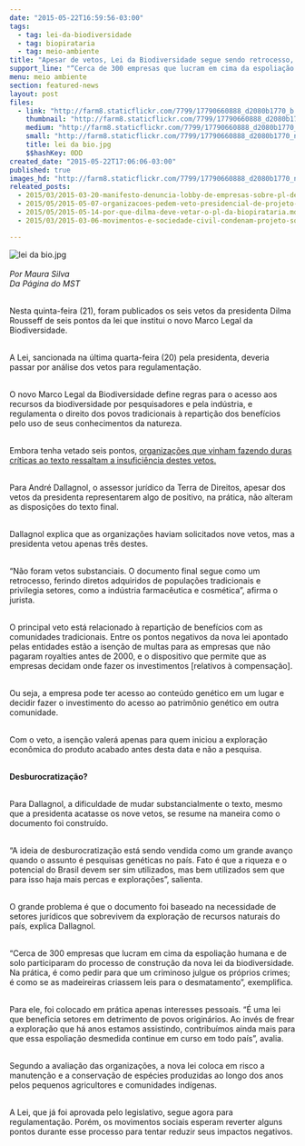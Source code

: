 ```yaml
---
date: "2015-05-22T16:59:56-03:00"
tags:
  - tag: lei-da-biodiversidade
  - tag: biopirataria
  - tag: meio-ambiente
title: "Apesar de vetos, Lei da Biodiversidade segue sendo retrocesso, afirma especialista"
support_line: "“Cerca de 300 empresas que lucram em cima da espoliação humana participaram do processo de construção da nova lei da biodiversidade\", explica André Dallagnol."
menu: meio ambiente
section: featured-news
layout: post
files:
  - link: "http://farm8.staticflickr.com/7799/17790660888_d2080b1770_b.jpg"
    thumbnail: "http://farm8.staticflickr.com/7799/17790660888_d2080b1770_t.jpg"
    medium: "http://farm8.staticflickr.com/7799/17790660888_d2080b1770_z.jpg"
    small: "http://farm8.staticflickr.com/7799/17790660888_d2080b1770_n.jpg"
    title: lei da bio.jpg
    $$hashKey: 0DD
created_date: "2015-05-22T17:06:06-03:00"
published: true
images_hd: "http://farm8.staticflickr.com/7799/17790660888_d2080b1770_n.jpg"
releated_posts:
  - 2015/03/2015-03-20-manifesto-denuncia-lobby-de-empresas-sobre-pl-de-recursos-geneticos.md
  - 2015/05/2015-05-07-organizacoes-pedem-veto-presidencial-de-projeto-de-lei-da-biopirataria.md
  - 2015/05/2015-05-14-por-que-dilma-deve-vetar-o-pl-da-biopirataria.md
  - 2015/03/2015-03-06-movimentos-e-sociedade-civil-condenam-projeto-sobre-recursos-geneticos.md

---
```

<p><img alt="lei da bio.jpg" src="http://farm8.staticflickr.com/7799/17790660888_d2080b1770_b.jpg" /><br />
<br />
<em>Por Maura Silva<br />
Da P&aacute;gina do MST</em></p>

<p><br />
Nesta quinta-feira (21), foram publicados os seis vetos da presidenta Dilma Rousseff de seis pontos da lei que institui o novo Marco Legal da Biodiversidade.</p>

<p><br />
A Lei, sancionada na &uacute;ltima quarta-feira (20) pela presidenta, deveria passar por an&aacute;lise dos vetos para regulamenta&ccedil;&atilde;o.</p>

<p><br />
O novo Marco Legal da Biodiversidade define regras para o acesso aos recursos da biodiversidade por pesquisadores e pela ind&uacute;stria, e regulamenta o direito dos povos tradicionais &agrave; reparti&ccedil;&atilde;o dos benef&iacute;cios pelo uso de seus conhecimentos da natureza.</p>

<p><br />
Embora tenha vetado seis pontos, <a href="http://www.mst.org.br/2015/05/07/organizacoes-pedem-veto-presidencial-de-projeto-de-lei-da-biopirataria.html" target="_blank">organiza&ccedil;&otilde;es que vinham fazendo duras cr&iacute;ticas ao texto ressaltam a insufici&ecirc;ncia destes vetos.</a></p>

<p><br />
Para Andr&eacute; Dallagnol, o assessor jur&iacute;dico da Terra de Direitos, apesar dos vetos da presidenta representarem algo de positivo, na pr&aacute;tica, n&atilde;o alteram as disposi&ccedil;&otilde;es do texto final.</p>

<p><br />
Dallagnol explica que as organiza&ccedil;&otilde;es haviam solicitados nove vetos, mas a presidenta vetou apenas tr&ecirc;s destes.</p>

<p><br />
&ldquo;N&atilde;o foram vetos substanciais. O documento final segue como um retrocesso, ferindo diretos adquiridos de popula&ccedil;&otilde;es tradicionais e privilegia setores, como a ind&uacute;stria farmac&ecirc;utica e cosm&eacute;tica&rdquo;, afirma o jurista.</p>

<p><br />
O principal veto est&aacute; relacionado &agrave; reparti&ccedil;&atilde;o de benef&iacute;cios com as comunidades tradicionais. Entre os pontos negativos da nova lei apontado pelas entidades est&atilde;o a isen&ccedil;&atilde;o de multas para as empresas que n&atilde;o pagaram royalties antes de 2000, e o dispositivo que permite que as empresas decidam onde fazer os investimentos [relativos &agrave; compensa&ccedil;&atilde;o].</p>

<p><br />
Ou seja, a empresa pode ter acesso ao conte&uacute;do gen&eacute;tico em um lugar e decidir fazer o investimento do acesso ao patrim&ocirc;nio gen&eacute;tico em outra comunidade.</p>

<p><br />
Com o veto, a isen&ccedil;&atilde;o valer&aacute; apenas para quem iniciou a explora&ccedil;&atilde;o econ&ocirc;mica do produto acabado antes desta data e n&atilde;o a pesquisa.</p>

<p><br />
<strong>Desburocratiza&ccedil;&atilde;o?</strong></p>

<p><br />
Para Dallagnol, a dificuldade de mudar substancialmente o texto, mesmo que a presidenta acatasse os nove vetos, se resume na maneira como o documento foi constru&iacute;do.</p>

<p><br />
&ldquo;A ideia de desburocratiza&ccedil;&atilde;o est&aacute; sendo vendida como um grande avan&ccedil;o quando o assunto &eacute; pesquisas gen&eacute;ticas no pa&iacute;s. Fato &eacute; que a riqueza e o potencial do Brasil devem ser sim utilizados, mas bem utilizados sem que para isso haja mais percas e explora&ccedil;&otilde;es&rdquo;, salienta.</p>

<p><br />
O grande problema &eacute; que o documento foi baseado na necessidade de setores jur&iacute;dicos que sobrevivem da explora&ccedil;&atilde;o de recursos naturais do pa&iacute;s, explica Dallagnol.</p>

<p><br />
&ldquo;Cerca de 300 empresas que lucram em cima da espolia&ccedil;&atilde;o humana e de solo participaram do processo de constru&ccedil;&atilde;o da nova lei da biodiversidade. Na pr&aacute;tica, &eacute; como pedir para que um criminoso julgue os pr&oacute;prios crimes; &eacute; como se as madeireiras criassem leis para o desmatamento&rdquo;, exemplifica.</p>

<p><br />
Para ele, foi colocado em pr&aacute;tica apenas interesses pessoais. &ldquo;&Eacute; uma lei que beneficia setores em detrimento de povos origin&aacute;rios. Ao inv&eacute;s de frear a explora&ccedil;&atilde;o que h&aacute; anos estamos assistindo, contribu&iacute;mos ainda mais para que essa espolia&ccedil;&atilde;o desmedida continue em curso em todo pa&iacute;s&rdquo;, avalia.</p>

<p><br />
Segundo a avalia&ccedil;&atilde;o das organiza&ccedil;&otilde;es, a nova lei coloca em risco a manuten&ccedil;&atilde;o e a conserva&ccedil;&atilde;o de esp&eacute;cies produzidas ao longo dos anos pelos pequenos agricultores e comunidades ind&iacute;genas.</p>

<p><br />
A Lei, que j&aacute; foi aprovada pelo legislativo, segue agora para regulamenta&ccedil;&atilde;o. Por&eacute;m, os movimentos sociais esperam reverter alguns pontos durante esse processo para tentar reduzir seus impactos negativos.</p>
